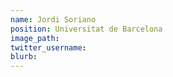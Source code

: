 ```yaml
---
name: Jordi Soriano
position: Universitat de Barcelona
image_path:
twitter_username:
blurb:
---
```

